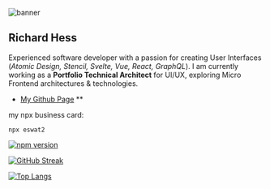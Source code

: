 ![banner][my-abstract]

## Richard Hess

Experienced software developer with a passion for creating User Interfaces (_Atomic Design, Stencil, Svelte, Vue, React, GraphQL_). I am currently working as a **Portfolio Technical Architect** for UI/UX, exploring Micro Frontend architectures & technologies.

- [My Github Page][my-github] **

my npx business card:

```
npx eswat2
```

[![npm version](https://badge.fury.io/js/eswat2.svg)](//npmjs.com/package/eswat2)

[![GitHub Streak](http://github-readme-streak-stats.herokuapp.com?user=eswat2&theme=highcontrast&date_format=%5BY.%5Dn.j)](https://git.io/streak-stats)

[![Top Langs](https://github-readme-stats.vercel.app/api/top-langs/?username=eswat2&layout=compact&theme=vision-friendly-dark)](https://github.com/anuraghazra/github-readme-stats)


[my-github]: https://eswat2.github.io
[my-abstract]: https://eswat2.github.io/images/Vehicles-McLaren-l.jpg



